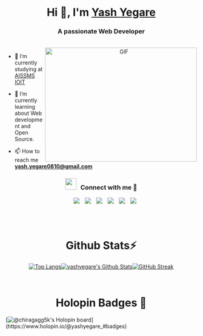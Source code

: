 <h1 align="center">Hi 👋, I'm <a href="https://www.linkedin.com/in/yashyegare/" target="blank">
Yash Yegare</a></h1>
<h3 align="center">A passionate Web Developer</h3>

<br />

<a target="_blank" align="center">
  <img align="right" top="500" height="300" width="400" alt="GIF" src="https://images.squarespace-cdn.com/content/v1/5769fc401b631bab1addb2ab/1541580611624-TE64QGKRJG8SWAIUS7NS/ke17ZwdGBToddI8pDm48kPoswlzjSVMM-SxOp7CV59BZw-zPPgdn4jUwVcJE1ZvWQUxwkmyExglNqGp0IvTJZamWLI2zvYWH8K3-s_4yszcp2ryTI0HqTOaaUohrI8PI6FXy8c9PWtBlqAVlUS5izpdcIXDZqDYvprRqZ29Pw0o/coding-freak.gif">
  
</a>

- 🔭 I’m currently studying at <a href="https://aissmsioit.org/" target="blank">AISSMS IOIT</a>

- 🌱 I’m currently learning about Web development and Open Source.

- 📫 How to reach me **yash.yegare0810@gmail.com**

<h3 align="center" > <img src="https://media.giphy.com/media/iY8CRBdQXODJSCERIr/giphy.gif" width="30" height="30" style="margin-right: 10px;">Connect with me 🤝 </h3>
<p align="center">
 <div align="center"  class="icons-social" style="margin-left: 10px;">
        <a style="margin-left: 10px;"  target="_blank" href="https://www.linkedin.com/in/yashyegare/">
   <img src="https://img.icons8.com/doodle/40/000000/linkedin--v2.png"></a>
        <a style="margin-left: 10px;" target="_blank" href="https://github.com/yashyegare">
  <img src="https://img.icons8.com/doodle/40/000000/github--v1.png"></a>
  <a style="margin-left: 10px;" target="_blank" href="">
    <img src="https://img.icons8.com/external-tal-revivo-color-tal-revivo/40/000000/external-stack-overflow-is-a-question-and-answer-site-for-professional-logo-color-tal-revivo.png"></a>
        <a style="margin-left: 10px;" target="_blank" href="">
   <img src="https://img.icons8.com/doodle/40/000000/instagram-new--v2.png"></a>
  <a style="margin-left: 10px;" target="_blank" href="https://twitter.com/WhysooYash">
   <img src="https://img.icons8.com/doodle/1x/twitter-squared--v2.png" ></a>
  <a style="margin-left: 10px;" target="_blank" href="">
    <img src="https://img.icons8.com/doodle/1x/youtube--v2.png" ></a>
      </div>
</p>
<br />
<br />
                                                               
<div align="center">
<h1 align="center">Github Stats⚡️</h1>

[![Top Langs](https://github-readme-stats-git-masterrstaa-rickstaa.vercel.app/api/top-langs/?username=yashyegare&theme=tokyonight&layout=compact)](https://github.com/anuraghazra/github-readme-stats)[![yashyegare's Github Stats](https://github-readme-stats-git-masterrstaa-rickstaa.vercel.app/api?username=yashyegare&show_icons=true&theme=tokyonight&rank_icon=github)](https://github.com/anuraghazra/github-readme-stats)[![GitHub Streak](https://streak-stats.demolab.com?user=yashyegare&theme=tokyonight)](https://git.io/streak-stats)

</div>
<br />
                  
<h1 align="center">Holopin Badges 🦖</h1>

[![@chiragagg5k's Holopin board](https://holopin.me/@yashyegare_)](https://www.holopin.io/@yashyegare_#badges)

